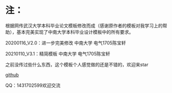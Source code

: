 # 注：
根据网传武汉大学本科毕业论文模板修改而成（感谢原作者的模板对我学习上的帮助），基本完美实现了中南大学本科毕业设计模板中的所有要求。

20200116_V2.0：进一步完美修改       中南大学	电气1705陈宝轩

20210110_V3.1：精简模板       	中南大学	电气1705陈宝轩

之前没传过些什么东西，这个模板个人感觉做的还是不错的，欢迎来star

[github](https://github.com/burst-bao/LaTex-Template-for-CSU)

QQ：1431702599欢迎交流